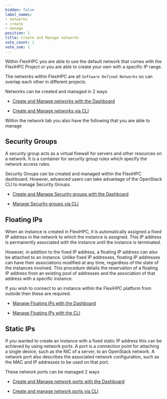 ```yaml
---
hidden: false
label_names:
- networks
- create
- manage
position: 1
title: Create and Manage networks
vote_count: 1
vote_sum: 1
---
```


Within FlexiHPC you are able to use the default network that comes with the FlexiHPC Project or you are able to create your own with a specific IP range.

The networks within FlexiHPC are all `Software Defined Networks` so can overlap each other in different projects.

Networks can be created and managed in 2 ways

- [Create and Manage networks with the Dashboard](with_the_dashboard/create-and-manage-networks-with-the-dashboard.md)

- [Create and Manage networks via CLI](with_the_CLI/create-and-manage-networks-via-cli.md)

Within the network tab you also have the following that you are able to manage

## Security Groups

A security group acts as a virtual firewall for servers and other resources on a network. It is a container for security group rules which specify the network access rules.

Security Groups can be created and managed within the FlexiHPC dashboard. However, advanced users can take advantage of the OpenStack CLI to manage Security Groups.

- [Create and Manage Security groups with the Dashboard](with_the_dashboard/manage-security-groups-with-the-dashboard.md)

- [Manage Security groups via CLI](with_the_CLI/manage-security-groups-via-cli.md)

## Floating IPs

When an instance is created in FlexiHPC, it is automatically assigned a fixed IP address in the network to which the instance is assigned. This IP address is permanently associated with the instance until the instance is terminated.

However, in addition to the fixed IP address, a floating IP address can also be attached to an instance. Unlike fixed IP addresses, floating IP addresses can have their associations modified at any time, regardless of the state of the instances involved. This procedure details the reservation of a floating IP address from an existing pool of addresses and the association of that address with a specific instance.

If you wish to connect to an instance within the FlexiHPC platform from outside then these are required.

- [Manage Floating IPs with the Dashboard](with_the_dashboard/manage-floating-ips-via-the-dashboard.md)

- [Manage Floating IPs with the CLI](with_the_CLI/manage-floating-ips-via-cli.md)

## Static IPs

If you wanted to create an instance with a fixed static IP address this can be achieved by using network ports. A port is a connection point for attaching a single device, such as the NIC of a server, to an OpenStack network. A network port also describes the associated network configuration, such as the MAC and IP addresses to be used on that port.

These network ports can be managed 2 ways

- [Create and Manage network ports with the Dashboard](with_the_dashboard/create-and-manage-network-ports-with-the-dashboard.md)

- [Create and manage network ports via CLI](with_the_CLI/create-and-manage-network-ports-via-cli.md)
